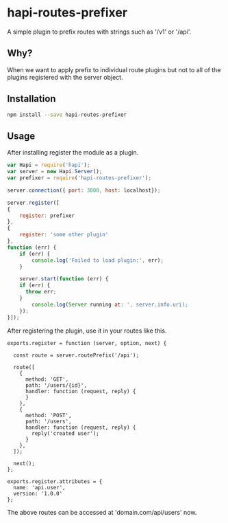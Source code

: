 # hapi-routes-prefixer

A simple plugin to prefix routes with strings such as '/v1' or '/api'.

## Why?

When we want to apply prefix 	to individual route plugins but not to all of the
plugins registered with the server object.

## Installation

```bash
npm install --save hapi-routes-prefixer 
```

## Usage

After installing register the module as a plugin.

```js
var Hapi = require('hapi');
var server = new Hapi.Server();
var prefixer = require('hapi-routes-prefixer');

server.connection({ port: 3000, host: localhost});

server.register([
{
	register: prefixer
}, 
{
	register: 'some other plugin'
},
function (err) {
	if (err) {
		console.log('Failed to load plugin:', err);
	}

	server.start(function (err) {
    if (err) {
      throw err;
    }
    	console.log(Server running at: ', server.info.uri);
	});
}]);
```

After registering the plugin, use it in your routes like this.

```
exports.register = function (server, option, next) {

  const route = server.routePrefix('/api');

  route([
    {
      method: 'GET',
      path: '/users/{id}',
      handler: function (request, reply) {
      }
    },
    {
      method: 'POST',
      path: '/users',
      handler: function (request, reply) {
      	reply('created user');
      }
    },
  ]);

  next();
};

exports.register.attributes = {
  name: 'api.user',
  version: '1.0.0'
};
```
The above routes can be accessed at 'domain.com/api/users' now.


